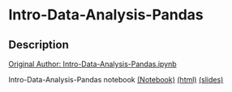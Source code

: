 # Intro-Data-Analysis-Pandas

## Description
[Original Author: Intro-Data-Analysis-Pandas.ipynb](https://github.com/SMU-Econ-Growth/EconGrowthUG-Notebooks/blob/main/Intro-Data-Analysis-Pandas.ipynb)

Intro-Data-Analysis-Pandas notebook [(Notebook)](https://github.com/claytonnabors/Intro-Data-Analysis-Pandas-Exercises/blob/main/Intro-Data-Analysis-Pandas-Exercises.ipynb) [(html)](https://github.com/claytonnabors/Intro-Data-Analysis-Pandas-Exercises/blob/main/Intro-Data-Analysis-Pandas-Exercises.html) [(slides)](https://github.com/claytonnabors/Intro-Data-Analysis-Pandas-Exercises/blob/main/Intro-Data-Analysis-Pandas-Exercises.slides.html)
